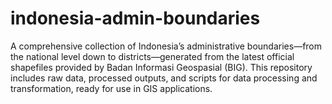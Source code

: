 # indonesia-admin-boundaries
A comprehensive collection of Indonesia’s administrative boundaries—from the national level down to districts—generated from the latest official shapefiles provided by Badan Informasi Geospasial (BIG). This repository includes raw data, processed outputs, and scripts for data processing and transformation, ready for use in GIS applications.
